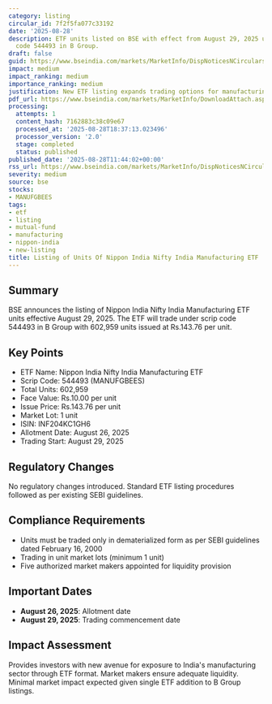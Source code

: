 ```yaml
---
category: listing
circular_id: 7f2f5fa077c33192
date: '2025-08-28'
description: ETF units listed on BSE with effect from August 29, 2025 under scrip
  code 544493 in B Group.
draft: false
guid: https://www.bseindia.com/markets/MarketInfo/DispNoticesNCirculars.aspx?Noticeid={04844AE3-FE5C-4E52-B0DD-C0E32F739141}&noticeno=20250828-24&dt=08/28/2025&icount=24&totcount=59&flag=0
impact: medium
impact_ranking: medium
importance_ranking: medium
justification: New ETF listing expands trading options for manufacturing sector exposure
pdf_url: https://www.bseindia.com/markets/MarketInfo/DownloadAttach.aspx?id=20250828-24&attachedId=
processing:
  attempts: 1
  content_hash: 7162883c38c09e67
  processed_at: '2025-08-28T18:37:13.023496'
  processor_version: '2.0'
  stage: completed
  status: published
published_date: '2025-08-28T11:44:02+00:00'
rss_url: https://www.bseindia.com/markets/MarketInfo/DispNoticesNCirculars.aspx?Noticeid={04844AE3-FE5C-4E52-B0DD-C0E32F739141}&noticeno=20250828-24&dt=08/28/2025&icount=24&totcount=59&flag=0
severity: medium
source: bse
stocks:
- MANUFGBEES
tags:
- etf
- listing
- mutual-fund
- manufacturing
- nippon-india
- new-listing
title: Listing of Units Of Nippon India Nifty India Manufacturing ETF
---
```


## Summary

BSE announces the listing of Nippon India Nifty India Manufacturing ETF units effective August 29, 2025. The ETF will trade under scrip code 544493 in B Group with 602,959 units issued at Rs.143.76 per unit.

## Key Points

- ETF Name: Nippon India Nifty India Manufacturing ETF
- Scrip Code: 544493 (MANUFGBEES)
- Total Units: 602,959
- Face Value: Rs.10.00 per unit
- Issue Price: Rs.143.76 per unit
- Market Lot: 1 unit
- ISIN: INF204KC1GH6
- Allotment Date: August 26, 2025
- Trading Start: August 29, 2025

## Regulatory Changes

No regulatory changes introduced. Standard ETF listing procedures followed as per existing SEBI guidelines.

## Compliance Requirements

- Units must be traded only in dematerialized form as per SEBI guidelines dated February 16, 2000
- Trading in unit market lots (minimum 1 unit)
- Five authorized market makers appointed for liquidity provision

## Important Dates

- **August 26, 2025**: Allotment date
- **August 29, 2025**: Trading commencement date

## Impact Assessment

Provides investors with new avenue for exposure to India's manufacturing sector through ETF format. Market makers ensure adequate liquidity. Minimal market impact expected given single ETF addition to B Group listings.